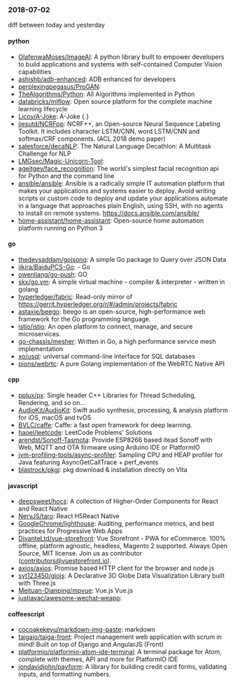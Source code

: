 ### 2018-07-02
diff between today and yesterday

#### python
* [OlafenwaMoses/ImageAI](https://github.com/OlafenwaMoses/ImageAI): A python library built to empower developers to build applications and systems with self-contained Computer Vision capabilities
* [ashishb/adb-enhanced](https://github.com/ashishb/adb-enhanced): ADB enhanced for developers
* [perplexingpegasus/ProGAN](https://github.com/perplexingpegasus/ProGAN): 
* [TheAlgorithms/Python](https://github.com/TheAlgorithms/Python): All Algorithms implemented in Python
* [databricks/mlflow](https://github.com/databricks/mlflow): Open source platform for the complete machine learning lifecycle
* [Licoy/A-Joke](https://github.com/Licoy/A-Joke):  A-Joke {  }
* [jiesutd/NCRFpp](https://github.com/jiesutd/NCRFpp): NCRF++, an Open-source Neural Sequence Labeling Toolkit. It includes character LSTM/CNN, word LSTM/CNN and softmax/CRF components. (ACL 2018 demo paper)
* [salesforce/decaNLP](https://github.com/salesforce/decaNLP): The Natural Language Decathlon: A Multitask Challenge for NLP
* [LMGsec/Magic-Unicorn-Tool](https://github.com/LMGsec/Magic-Unicorn-Tool): 
* [ageitgey/face_recognition](https://github.com/ageitgey/face_recognition): The world's simplest facial recognition api for Python and the command line
* [ansible/ansible](https://github.com/ansible/ansible): Ansible is a radically simple IT automation platform that makes your applications and systems easier to deploy. Avoid writing scripts or custom code to deploy and update your applications  automate in a language that approaches plain English, using SSH, with no agents to install on remote systems. https://docs.ansible.com/ansible/
* [home-assistant/home-assistant](https://github.com/home-assistant/home-assistant):  Open-source home automation platform running on Python 3

#### go
* [thedevsaddam/gojsonq](https://github.com/thedevsaddam/gojsonq): A simple Go package to Query over JSON Data
* [iikira/BaiduPCS-Go](https://github.com/iikira/BaiduPCS-Go):  - Go
* [owenliang/go-push](https://github.com/owenliang/go-push): GO
* [skx/go.vm](https://github.com/skx/go.vm): A simple virtual machine - compiler & interpreter - written in golang
* [hyperledger/fabric](https://github.com/hyperledger/fabric): Read-only mirror of https://gerrit.hyperledger.org/r/#/admin/projects/fabric
* [astaxie/beego](https://github.com/astaxie/beego): beego is an open-source, high-performance web framework for the Go programming language.
* [istio/istio](https://github.com/istio/istio): An open platform to connect, manage, and secure microservices.
* [go-chassis/mesher](https://github.com/go-chassis/mesher): Written in Go, a high performance service mesh implementation
* [xo/usql](https://github.com/xo/usql): universal command-line interface for SQL databases
* [pions/webrtc](https://github.com/pions/webrtc): A pure Golang implementation of the WebRTC Native API

#### cpp
* [pplux/px](https://github.com/pplux/px): Single header C++ Libraries for Thread Scheduling, Rendering, and so on...
* [AudioKit/AudioKit](https://github.com/AudioKit/AudioKit): Swift audio synthesis, processing, & analysis platform for iOS, macOS and tvOS
* [BVLC/caffe](https://github.com/BVLC/caffe): Caffe: a fast open framework for deep learning.
* [haoel/leetcode](https://github.com/haoel/leetcode): LeetCode Problems' Solutions
* [arendst/Sonoff-Tasmota](https://github.com/arendst/Sonoff-Tasmota): Provide ESP8266 based itead Sonoff with Web, MQTT and OTA firmware using Arduino IDE or PlatformIO
* [jvm-profiling-tools/async-profiler](https://github.com/jvm-profiling-tools/async-profiler): Sampling CPU and HEAP profiler for Java featuring AsyncGetCallTrace + perf_events
* [blastrock/pkgj](https://github.com/blastrock/pkgj): pkg download & installation directly on Vita

#### javascript
* [deepsweet/hocs](https://github.com/deepsweet/hocs):  A collection of Higher-Order Components for React and React Native
* [NervJS/taro](https://github.com/NervJS/taro):  React H5React Native 
* [GoogleChrome/lighthouse](https://github.com/GoogleChrome/lighthouse): Auditing, performance metrics, and best practices for Progressive Web Apps
* [DivanteLtd/vue-storefront](https://github.com/DivanteLtd/vue-storefront): Vue Storefront - PWA for eCommerce. 100% offline, platform agnostic, headless, Magento 2 supported. Always Open Source, MIT license. Join us as contributor (contributors@vuestorefront.io).
* [axios/axios](https://github.com/axios/axios): Promise based HTTP client for the browser and node.js
* [syt123450/giojs](https://github.com/syt123450/giojs):  A Declarative 3D Globe Data Visualization Library built with Three.js
* [Meituan-Dianping/mpvue](https://github.com/Meituan-Dianping/mpvue):  Vue.js  Vue.js 
* [justjavac/awesome-wechat-weapp](https://github.com/justjavac/awesome-wechat-weapp):  

#### coffeescript
* [cocoakekeyu/markdown-img-paste](https://github.com/cocoakekeyu/markdown-img-paste): markdown
* [taigaio/taiga-front](https://github.com/taigaio/taiga-front): Project management web application with scrum in mind! Built on top of Django and AngularJS (Front)
* [platformio/platformio-atom-ide-terminal](https://github.com/platformio/platformio-atom-ide-terminal): A terminal package for Atom, complete with themes, API and more for PlatformIO IDE
* [jondavidjohn/payform](https://github.com/jondavidjohn/payform):  A library for building credit card forms, validating inputs, and formatting numbers.
